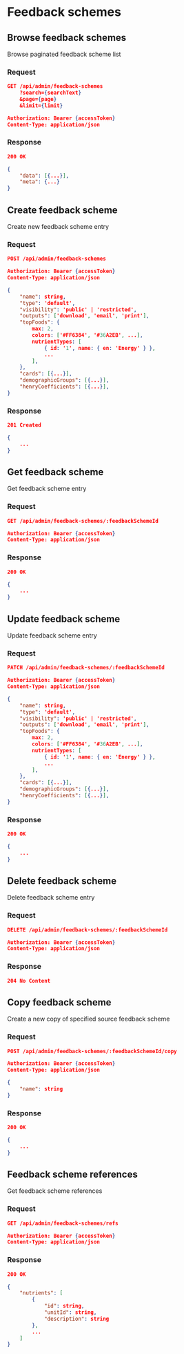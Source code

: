 # Feedback schemes

## Browse feedback schemes

Browse paginated feedback scheme list

### Request

```json
GET /api/admin/feedback-schemes
    ?search={searchText}
    &page={page}
    &limit={limit}

Authorization: Bearer {accessToken}
Content-Type: application/json
```

### Response

```json
200 OK

{
    "data": [{...}],
    "meta": {...}
}
```

## Create feedback scheme

Create new feedback scheme entry

### Request

```json
POST /api/admin/feedback-schemes

Authorization: Bearer {accessToken}
Content-Type: application/json

{
    "name": string,
    "type": 'default',
    "visibility": 'public' | 'restricted',
    "outputs": ['download', 'email', 'print'],
    "topFoods": {
        max: 2,
        colors: ['#FF6384', '#36A2EB', ...],
        nutrientTypes: [
            { id: '1', name: { en: 'Energy' } },
            ...
        ],
    },
    "cards": [{...}],
    "demographicGroups": [{...}],
    "henryCoefficients": [{...}],
}
```

### Response

```json
201 Created

{
    ...
}
```

## Get feedback scheme

Get feedback scheme entry

### Request

```json
GET /api/admin/feedback-schemes/:feedbackSchemeId

Authorization: Bearer {accessToken}
Content-Type: application/json
```

### Response

```json
200 OK

{
    ...
}
```

## Update feedback scheme

Update feedback scheme entry

### Request

```json
PATCH /api/admin/feedback-schemes/:feedbackSchemeId

Authorization: Bearer {accessToken}
Content-Type: application/json

{
    "name": string,
    "type": 'default',
    "visibility": 'public' | 'restricted',
    "outputs": ['download', 'email', 'print'],
    "topFoods": {
        max: 2,
        colors: ['#FF6384', '#36A2EB', ...],
        nutrientTypes: [
            { id: '1', name: { en: 'Energy' } },
            ...
        ],
    },
    "cards": [{...}],
    "demographicGroups": [{...}],
    "henryCoefficients": [{...}],
}
```

### Response

```json
200 OK

{
    ...
}
```

## Delete feedback scheme

Delete feedback scheme entry

### Request

```json
DELETE /api/admin/feedback-schemes/:feedbackSchemeId

Authorization: Bearer {accessToken}
Content-Type: application/json
```

### Response

```json
204 No Content
```

## Copy feedback scheme

Create a new copy of specified source feedback scheme

### Request

```json
POST /api/admin/feedback-schemes/:feedbackSchemeId/copy

Authorization: Bearer {accessToken}
Content-Type: application/json

{
    "name": string
}
```

### Response

```json
200 OK

{
    ...
}
```

## Feedback scheme references

Get feedback scheme references

### Request

```json
GET /api/admin/feedback-schemes/refs

Authorization: Bearer {accessToken}
Content-Type: application/json
```

### Response

```json
200 OK

{
    "nutrients": [
        {
            "id": string,
            "unitId": string,
            "description": string
        },
        ...
    ]
}
```
